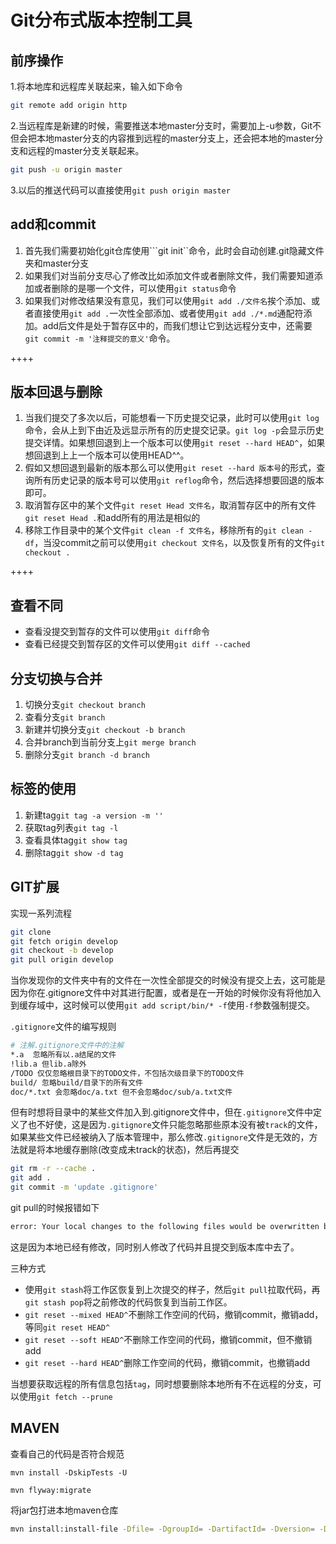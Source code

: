 # Git分布式版本控制工具

## 前序操作

1.将本地库和远程库关联起来，输入如下命令

```bash
git remote add origin http
```

2.当远程库是新建的时候，需要推送本地master分支时，需要加上-u参数，Git不但会把本地master分支的内容推到远程的master分支上，还会把本地的master分支和远程的master分支关联起来。

```bash
git push -u origin master
```

3.以后的推送代码可以直接使用```git push origin master```

## add和commit

1. 首先我们需要初始化git仓库使用```git init``命令，此时会自动创建.git隐藏文件夹和master分支
2. 如果我们对当前分支尽心了修改比如添加文件或者删除文件，我们需要知道添加或者删除的是哪一个文件，可以使用```git status```命令
3. 如果我们对修改结果没有意见，我们可以使用```git add ./文件名```挨个添加、或者直接使用```git add .```一次性全部添加、或者使用```git add ./*.md```通配符添加。add后文件是处于暂存区中的，而我们想让它到达远程分支中，还需要```git commit -m '注释提交的意义'```命令。

++++

## 版本回退与删除

1. 当我们提交了多次以后，可能想看一下历史提交记录，此时可以使用```git log```命令，会从上到下由近及远显示所有的历史提交记录。```git log -p```会显示历史提交详情。如果想回退到上一个版本可以使用```git reset --hard HEAD^```，如果想回退到上上一个版本可以使用HEAD^^。
2. 假如又想回退到最新的版本那么可以使用```git reset --hard 版本号```的形式，查询所有历史记录的版本号可以使用```git reflog```命令，然后选择想要回退的版本即可。
3. 取消暂存区中的某个文件```git reset Head 文件名```，取消暂存区中的所有文件```git reset Head .```和add所有的用法是相似的
4. 移除工作目录中的某个文件```git clean -f 文件名```，移除所有的```git clean -df```，当没commit之前可以使用```git checkout 文件名```，以及恢复所有的文件```git checkout .```

++++

## 查看不同

+ 查看没提交到暂存的文件可以使用```git diff```命令
+ 查看已经提交到暂存区的文件可以使用```git diff --cached```

## 分支切换与合并

1. 切换分支```git checkout branch```
2. 查看分支```git branch```
3. 新建并切换分支```git checkout -b branch```
4. 合并branch到当前分支上```git merge branch```
5. 删除分支```git branch -d branch```

## 标签的使用

1. 新建tag```git tag -a version -m ''```
2. 获取tag列表```git tag -l```
3. 查看具体tag```git show tag```
4. 删除tag```git show -d tag```

## GIT扩展

实现一系列流程

```bash
git clone
git fetch origin develop
git checkout -b develop
git pull origin develop
```

当你发现你的文件夹中有的文件在一次性全部提交的时候没有提交上去，这可能是因为你在.gitignore文件中对其进行配置，或者是在一开始的时候你没有将他加入到缓存域中，这时候可以使用`git add script/bin/* -f`使用`-f`参数强制提交。

`.gitignore`文件的编写规则

```bash
# 注解.gitignore文件中的注解
*.a  忽略所有以.a结尾的文件
!lib.a 但lib.a除外
/TODO 仅仅忽略根目录下的TODO文件，不包括次级目录下的TODO文件
build/ 忽略build/目录下的所有文件
doc/*.txt 会忽略doc/a.txt 但不会忽略doc/sub/a.txt文件
```

但有时想将目录中的某些文件加入到.gitignore文件中，但在`.gitignore`文件中定义了也不好使，这是因为`.gitignore`文件只能忽略那些原本没有被`track`的文件，如果某些文件已经被纳入了版本管理中，那么修改`.gitignore`文件是无效的，方法就是将本地缓存删除(改变成未track的状态)，然后再提交

```bash
git rm -r --cache .
git add .
git commit -m 'update .gitignore'
```

git pull的时候报错如下

```bash
error: Your local changes to the following files would be overwritten by merge: xxx/xxx/xxx.php Please, commit your changes or stash them before you can merge. Aborting
```

这是因为本地已经有修改，同时别人修改了代码并且提交到版本库中去了。

三种方式

+ 使用`git stash`将工作区恢复到上次提交的样子，然后`git pull`拉取代码，再`git stash pop`将之前修改的代码恢复到当前工作区。
+ `git reset --mixed HEAD^`不删除工作空间的代码，撤销commit，撤销add，等同`git reset HEAD^`
+ `git reset --soft HEAD^`不删除工作空间的代码，撤销commit，但不撤销add
+ `git reset --hard HEAD^`删除工作空间的代码，撤销commit，也撤销add

当想要获取远程的所有信息包括`tag`，同时想要删除本地所有不在远程的分支，可以使用`git fetch --prune`

## MAVEN

查看自己的代码是否符合规范

`mvn install -DskipTests -U`

`mvn flyway:migrate`

将jar包打进本地maven仓库

```bash
mvn install:install-file -Dfile= -DgroupId= -DartifactId= -Dversion= -Dpackaging=
```
